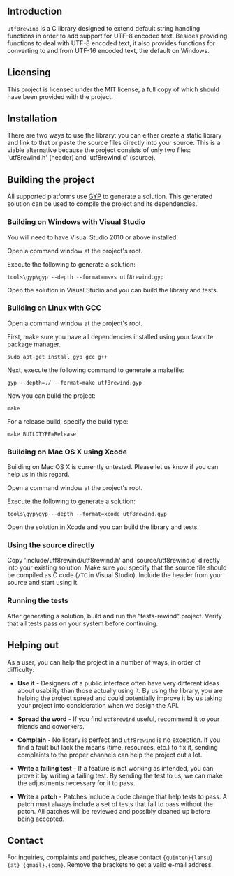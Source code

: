 ## Introduction ##

`utf8rewind` is a C library designed to extend default string handling functions in order to add support for UTF-8 encoded text. Besides providing functions to deal with UTF-8 encoded text, it also provides functions for converting to and from UTF-16 encoded text, the default on Windows.

## Licensing ##

This project is licensed under the MIT license, a full copy of which should have been provided with the project.

## Installation ###

There are two ways to use the library: you can either create a static library and link to that or paste the source files directly into your source. This is a viable alternative because the project consists of only two files: 'utf8rewind.h' (header) and 'utf8rewind.c' (source).

## Building the project ##

All supported platforms use [GYP](http://code.google.com/p/gyp/) to generate a solution. This generated solution can be used to compile the project and its dependencies.

### Building on Windows with Visual Studio ###

You will need to have Visual Studio 2010 or above installed.

Open a command window at the project's root.

Execute the following to generate a solution:

	tools\gyp\gyp --depth --format=msvs utf8rewind.gyp

Open the solution in Visual Studio and you can build the library and tests.

### Building on Linux with GCC ###

Open a command window at the project's root.

First, make sure you have all dependencies installed using your favorite package manager.

	sudo apt-get install gyp gcc g++

Next, execute the following command to generate a makefile:

	gyp --depth=./ --format=make utf8rewind.gyp

Now you can build the project:

	make

For a release build, specify the build type:

	make BUILDTYPE=Release

### Building on Mac OS X using Xcode ###

Building on Mac OS X is currently untested. Please let us know if you can help us in this regard.

Open a command window at the project's root.

Execute the following to generate a solution:

	tools\gyp\gyp --depth --format=xcode utf8rewind.gyp

Open the solution in Xcode and you can build the library and tests.

### Using the source directly ###

Copy 'include/utf8rewind/utf8rewind.h' and 'source/utf8rewind.c' directly into your existing solution. Make sure you specify that the source file should be compiled as C code (`/TC` in Visual Studio). Include the header from your source and start using it.

### Running the tests ###

After generating a solution, build and run the "tests-rewind" project. Verify that all tests pass on your system before continuing.

## Helping out ##

As a user, you can help the project in a number of ways, in order of difficulty:

* **Use it** - Designers of a public interface often have very different ideas about usability than those actually using it. By using the library, you are helping the project spread and could potentially improve it by us taking your project into consideration when we design the API.

* **Spread the word** - If you find `utf8rewind` useful, recommend it to your friends and coworkers.

* **Complain** - No library is perfect and `utf8rewind` is no exception. If you find a fault but lack the means (time, resources, etc.) to fix it, sending complaints to the proper channels can help the project out a lot.

* **Write a failing test** - If a feature is not working as intended, you can prove it by writing a failing test. By sending the test to us, we can make the adjustments necessary for it to pass.

* **Write a patch** - Patches include a code change that help tests to pass. A patch must always include a set of tests that fail to pass without the patch. All patches will be reviewed and possibly cleaned up before being accepted.

## Contact ##

For inquiries, complaints and patches, please contact `{quinten}{lansu} {at} {gmail}.{com}`. Remove the brackets to get a valid e-mail address.